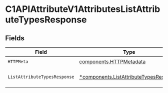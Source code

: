 # C1APIAttributeV1AttributesListAttributeTypesResponse


## Fields

| Field                                                                                           | Type                                                                                            | Required                                                                                        | Description                                                                                     |
| ----------------------------------------------------------------------------------------------- | ----------------------------------------------------------------------------------------------- | ----------------------------------------------------------------------------------------------- | ----------------------------------------------------------------------------------------------- |
| `HTTPMeta`                                                                                      | [components.HTTPMetadata](../../models/components/httpmetadata.md)                              | :heavy_check_mark:                                                                              | N/A                                                                                             |
| `ListAttributeTypesResponse`                                                                    | [*components.ListAttributeTypesResponse](../../models/components/listattributetypesresponse.md) | :heavy_minus_sign:                                                                              | ListAttributeTypesResponse is the response for listing attribute types.                         |